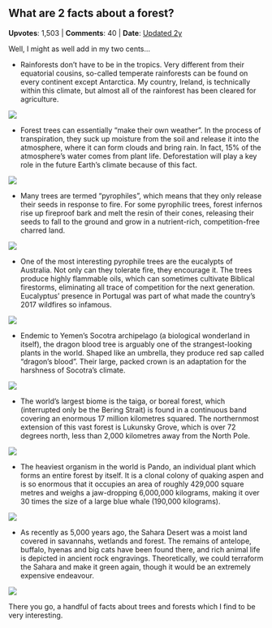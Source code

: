 ## What are 2 facts about a forest?
    
**Upvotes**: 1,503 | **Comments**: 40 | **Date**: [Updated 2y](https://www.quora.com/What-are-2-facts-about-a-forest/answer/Gary-Meaney)

Well, I might as well add in my two cents…

*   Rainforests don’t have to be in the tropics. Very different from their equatorial cousins, so-called temperate rainforests can be found on every continent except Antarctica. My country, Ireland, is technically within this climate, but almost all of the rainforest has been cleared for agriculture.

![](https://qph.fs.quoracdn.net/main-qimg-82c95b664af403711c9fb3abea731fd8-lq)

*   Forest trees can essentially “make their own weather”. In the process of transpiration, they suck up moisture from the soil and release it into the atmosphere, where it can form clouds and bring rain. In fact, 15% of the atmosphere’s water comes from plant life. Deforestation will play a key role in the future Earth’s climate because of this fact.

![](https://qph.fs.quoracdn.net/main-qimg-a0f3b13e28663064c1c82d748e29a78a-lq)

*   Many trees are termed “pyrophiles”, which means that they only release their seeds in response to fire. For some pyrophilic trees, forest infernos rise up fireproof bark and melt the resin of their cones, releasing their seeds to fall to the ground and grow in a nutrient-rich, competition-free charred land.

![](https://qph.fs.quoracdn.net/main-qimg-2e74a60a14013c754df11d4c8bc8ee96-lq)

*   One of the most interesting pyrophile trees are the eucalypts of Australia. Not only can they tolerate fire, they encourage it. The trees produce highly flammable oils, which can sometimes cultivate Biblical firestorms, eliminating all trace of competition for the next generation. Eucalyptus’ presence in Portugal was part of what made the country’s 2017 wildfires so infamous.

![](https://qph.fs.quoracdn.net/main-qimg-4bb2b2bb9e5ec6ed98b06cdc7cdbf3ad-lq)

*   Endemic to Yemen’s Socotra archipelago (a biological wonderland in itself), the dragon blood tree is arguably one of the strangest-looking plants in the world. Shaped like an umbrella, they produce red sap called “dragon’s blood”. Their large, packed crown is an adaptation for the harshness of Socotra’s climate.

![](https://qph.fs.quoracdn.net/main-qimg-d85a7be9e981718319eeabce5f55e9c0-lq)

*   The world’s largest biome is the taiga, or boreal forest, which (interrupted only be the Bering Strait) is found in a continuous band covering an enormous 17 million kilometres squared. The northernmost extension of this vast forest is Lukunsky Grove, which is over 72 degrees north, less than 2,000 kilometres away from the North Pole.

![](https://qph.fs.quoracdn.net/main-qimg-9dbeaf202665f44c113141ef98d9c344-pjlq)

*   The heaviest organism in the world is Pando, an individual plant which forms an entire forest by itself. It is a clonal colony of quaking aspen and is so enormous that it occupies an area of roughly 429,000 square metres and weighs a jaw-dropping 6,000,000 kilograms, making it over 30 times the size of a large blue whale (190,000 kilograms).

![](https://qph.fs.quoracdn.net/main-qimg-e9846c143f453aa28ded28242ee636a8.webp)

*   As recently as 5,000 years ago, the Sahara Desert was a moist land covered in savannahs, wetlands and forest. The remains of antelope, buffalo, hyenas and big cats have been found there, and rich animal life is depicted in ancient rock engravings. Theoretically, we could terraform the Sahara and make it green again, though it would be an extremely expensive endeavour.

![](https://qph.fs.quoracdn.net/main-qimg-065583866ef53abd36e1ded9330103dd-lq)

There you go, a handful of facts about trees and forests which I find to be very interesting.

